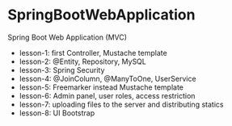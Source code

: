 # SpringBootWebApplication
Spring Boot Web Application (MVC)
- lesson-1: first Controller, Mustache template
- lesson-2: @Entity, Repository, MySQL
- lesson-3: Spring Security
- lesson-4: @JoinColumn, @ManyToOne, UserService
- lesson-5: Freemarker instead Mustache template
- lesson-6: Admin panel, user roles, access restriction
- lesson-7: uploading files to the server and distributing statics
- lesson-8: UI Bootstrap
